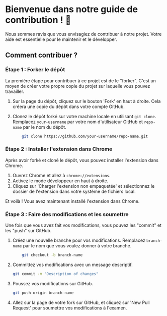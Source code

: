 # Bienvenue dans notre guide de contribution ! 🎉

Nous sommes ravis que vous envisagiez de contribuer à notre projet. Votre aide est essentielle pour le maintenir et le développer.

## Comment contribuer ?

### Étape 1 : Forker le dépôt

La première étape pour contribuer à ce projet est de le "forker". C'est un moyen de créer votre propre copie du projet sur laquelle vous pouvez travailler.

1. Sur la page du dépôt, cliquez sur le bouton 'Fork' en haut à droite. Cela créera une copie du dépôt dans votre compte GitHub.
2. Clonez le dépôt forké sur votre machine locale en utilisant `git clone`. Remplacez `your-username` par votre nom d'utilisateur GitHub et `repo-name` par le nom du dépôt.

    ```bash
        git clone https://github.com/your-username/repo-name.git
    ```

### Étape 2 : Installer l'extension dans Chrome

Après avoir forké et cloné le dépôt, vous pouvez installer l'extension dans Chrome.

1. Ouvrez Chrome et allez à `chrome://extensions`.
2. Activez le mode développeur en haut à droite.
3. Cliquez sur 'Charger l'extension non empaquetée' et sélectionnez le dossier de l'extension dans votre système de fichiers local.

Et voilà ! Vous avez maintenant installé l'extension dans Chrome.

### Étape 3 : Faire des modifications et les soumettre

Une fois que vous avez fait vos modifications, vous pouvez les "commit" et les "push" sur GitHub.

1. Créez une nouvelle branche pour vos modifications. Remplacez `branch-name` par le nom que vous voulez donner à votre branche.

    ```bash
        git checkout -b branch-name
    ```

2. Committez vos modifications avec un message descriptif.

    ```bash
    git commit -m "Description of changes"
    ```

3. Poussez vos modifications sur GitHub.

    ```bash
    git push origin branch-name
    ```

4. Allez sur la page de votre fork sur GitHub, et cliquez sur 'New Pull Request' pour soumettre vos modifications à l'examen.